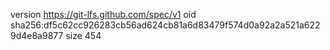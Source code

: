 version https://git-lfs.github.com/spec/v1
oid sha256:df5c62cc926283cb56ad624cb81a6d83479f574d0a92a2a521a6229d4e8a9877
size 454
